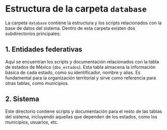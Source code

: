 # Estructura de la carpeta `database`

La carpeta `database` contiene la estructura y los scripts relacionados con la base de datos del sistema. Dentro de esta carpeta existen dos subdirectorios principales:

## 1. Entidades federativas
Aquí se encuentran los scripts y documentación relacionados con la tabla de estados de México (`dbo_estados`). Esta tabla almacena la información básica de cada estado, como su identificador, nombre y alias. Es fundamental para la organización territorial y sirve como referencia para otras tablas, como municipios.

## 2. Sistema
Este directorio contiene scripts y documentación para el resto de las tablas del sistema, incluyendo aquellas que dependen de los estados, como los municipios, usuarios, etc.

